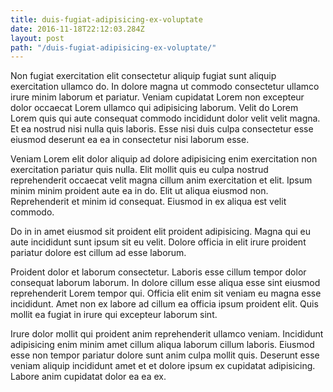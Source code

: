 ```yaml
---
title: duis-fugiat-adipisicing-ex-voluptate
date: 2016-11-18T22:12:03.284Z
layout: post
path: "/duis-fugiat-adipisicing-ex-voluptate/"
---
```


Non fugiat exercitation elit consectetur aliquip fugiat sunt aliquip exercitation ullamco do. In dolore magna ut commodo consectetur ullamco irure minim laborum et pariatur. Veniam cupidatat Lorem non excepteur dolor occaecat Lorem ullamco qui adipisicing laborum. Velit do Lorem Lorem quis qui aute consequat commodo incididunt dolor velit velit magna. Et ea nostrud nisi nulla quis laboris. Esse nisi duis culpa consectetur esse eiusmod deserunt ea ea in consectetur nisi laborum esse.

Veniam Lorem elit dolor aliquip ad dolore adipisicing enim exercitation non exercitation pariatur quis nulla. Elit mollit quis eu culpa nostrud reprehenderit occaecat velit magna cillum anim exercitation et elit. Ipsum minim minim proident aute ea in do. Elit ut aliqua eiusmod non. Reprehenderit et minim id consequat. Eiusmod in ex aliqua est velit commodo.

Do in in amet eiusmod sit proident elit proident adipisicing. Magna qui eu aute incididunt sunt ipsum sit eu velit. Dolore officia in elit irure proident pariatur dolore est cillum ad esse laborum.

Proident dolor et laborum consectetur. Laboris esse cillum tempor dolor consequat laborum laborum. In dolore cillum esse aliqua esse sint eiusmod reprehenderit Lorem tempor qui. Officia elit enim sit veniam eu magna esse incididunt. Amet non ex labore ad cillum ea officia ipsum proident elit. Quis mollit ea fugiat in irure qui excepteur laborum sint.

Irure dolor mollit qui proident anim reprehenderit ullamco veniam. Incididunt adipisicing enim minim amet cillum aliqua laborum cillum laboris. Eiusmod esse non tempor pariatur dolore sunt anim culpa mollit quis. Deserunt esse veniam aliquip incididunt amet et et dolore ipsum ex cupidatat adipisicing. Labore anim cupidatat dolor ea ea ex.